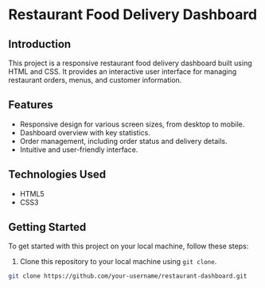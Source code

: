 # Restaurant Food Delivery Dashboard


## Introduction

This project is a responsive restaurant food delivery dashboard built using HTML and CSS. It provides an interactive user interface for managing restaurant orders, menus, and customer information. 

## Features

- Responsive design for various screen sizes, from desktop to mobile.
- Dashboard overview with key statistics.
- Order management, including order status and delivery details.
- Intuitive and user-friendly interface.

## Technologies Used

- HTML5
- CSS3

## Getting Started

To get started with this project on your local machine, follow these steps:

1. Clone this repository to your local machine using `git clone`.

```bash
git clone https://github.com/your-username/restaurant-dashboard.git
